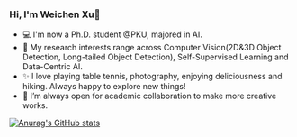 ### Hi, I'm Weichen Xu👋

- 💻 I'm now a Ph.D. student @PKU, majored in AI.
- 🌱 My research interests range across Computer Vision(2D&3D Object Detection, Long-tailed Object Detection), Self-Supervised Learning and Data-Centric AI.
- ✨ I love playing table tennis, photography, enjoying deliciousness and hiking. Always happy to explore new things!
- 👯 I’m always open for academic collaboration to make more creative works.

[![Anurag's GitHub stats](https://github-readme-stats.vercel.app/api?username=RookieXwc)](https://github.com/anuraghazra/github-readme-stats)
